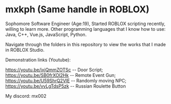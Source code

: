 # mxkph (Same handle in ROBLOX)

Sophomore Software Engineer (Age:19),
Started ROBLOX scripting recently, willing to learn more. Other programming languages that I know how to use: Java, C++, Vue.js, JavaScript, Python.

Navigate through the folders in this repository to view the works that I made in ROBLOX Studio.

Demonstration links (Youtube):

https://youtu.be/ixjQmmZOTSc -- Door Script;
https://youtu.be/SB0frXOl2Hk -- Remote Event Gun;
https://youtu.be/U59ShrQ2VlE -- Randomly moving NPC;
https://youtu.be/vvLgTdsP5zk -- Russian Roulette Button


My discord: mx002